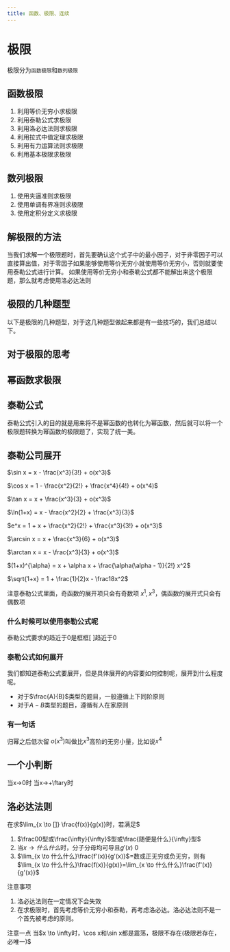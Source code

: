 ```yaml
---
title: 函数、极限、连续
---
```

# 极限
极限分为`函数极限`和`数列极限`

## 函数极限
1. 利用等价无穷小求极限
2. 利用泰勒公式求极限
3. 利用洛必达法则求极限
4. 利用拉式中值定理求极限
5. 利用有力运算法则求极限
6. 利用基本极限求极限

## 数列极限
1. 使用夹逼准则求极限
2. 使用单调有界准则求极限
3. 使用定积分定义求极限


## 解极限的方法
当我们求解一个极限题时，首先要确认这个式子中的最小因子，对于非零因子可以直接算出值，对于零因子如果能够使用等价无穷小就使用等价无穷小，否则就要使用泰勒公式进行计算。
如果使用等价无穷小和泰勒公式都不能解出来这个极限题，那么就考虑使用洛必达法则



## 极限的几种题型
以下是极限的几种题型，对于这几种题型做起来都是有一些技巧的，我们总结以下。


## 对于极限的思考


## 幂函数求极限


## 泰勒公式
泰勒公式引入的目的就是用来将不是幂函数的也转化为幂函数，然后就可以将一个极限题转换为幂函数的极限题了，实现了统一美。

## 泰勒公司展开

$\sin x = x - \frac{x^3}{3!} + o(x^3)$

$\cos x = 1 - \frac{x^2}{2!} + \frac{x^4}{4!} + o(x^4)$

$\tan x = x + \frac{x^3}{3} + o(x^3)$

$\ln(1+x) = x - \frac{x^2}{2} + \frac{x^3}{3}$

$e^x = 1 + x + \frac{x^2}{2!} + \frac{x^3}{3!} + o(x^3)$

$\arcsin x = x + \frac{x^3}{6} + o(x^3)$

$\arctan x = x - \frac{x^3}{3} + o(x^3)$

$(1+x)^{\alpha} = x + \alpha x + \frac{\alpha(\alpha - 1)}{2!} x^2$

$\sqrt{1+x} = 1 + \frac{1}{2}x - \frac18x^2$

注意泰勒公式里面，奇函数的展开项只会有奇数项 $x^1, x^3$，偶函数的展开式只会有偶数项

### 什么时候可以使用泰勒公式呢

泰勒公式要求的趋近于0是框框[ ]趋近于0

### 泰勒公式如何展开
我们都知道泰勒公式要展开，但是具体展开的内容要如何控制呢，展开到什么程度呢。

* 对于$\frac{A}{B}$类型的题目，一般遵循上下同阶原则 
* 对于$A-B$类型的题目，遵循有人在家原则

### 有一句话
归幂之后低次留
$o(x^3)$叫做比$x^3$高阶的无穷小量，比如说$x^4$

## 一个小判断
当x->0时
当x->+\ftary时

## 洛必达法则




在求$\lim_{x \to []} \frac{f(x)}{g(x)}时，若满足$
1. $\frac00型或\frac{\infty}{\infty}$型或\frac{随便是什么}{\infty}型$
2. 当$x \to 什么什么$时，分子分母均可导且$g'(x) \ 0$
3. $\lim_{x \to 什么什么}\frac{f'(x)}{g'(x)}$=数或正无穷或负无穷，则有$\lim_{x \to 什么什么}\frac{f(x)}{g(x)}=\lim_{x \to 什么什么}\frac{f'(x)}{g'(x)}$  

注意事项
1. 洛必达法则在一定情况下会失效
2. 在求极限时，首先考虑等价无穷小和泰勒，再考虑洛必达。洛必达法则不是一个首先被考虑的原则。


注意一点
当$x \to \infty时，\cos x和\sin x都是震荡，极限不存在(极限若存在，必唯一)$



